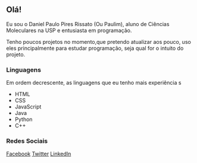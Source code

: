 ## Olá!
Eu sou o Daniel Paulo Pires Rissato (Ou Paulim), aluno de Ciências Moleculares na USP e entusiasta em programação.

Tenho poucos projetos no momento,que pretendo atualizar aos pouco, uso eles principalmente para estudar programação, seja qual for o intuito do projeto.

### Linguagens
Em ordem decrescente, as linguagens que eu tenho mais experiência s
- HTML
- CSS
- JavaScript
- Java
- Python
- C++
### Redes Sociais
<a href="https://www.facebook.com/daniel.paulopires/">Facebook</a>
<a href="https://twitter.com/Paulim_Pires">Twitter</a>
<a href="https://www.linkedin.com/in/daniel-paulo-pires-rissato-055262183/">LinkedIn</a>
